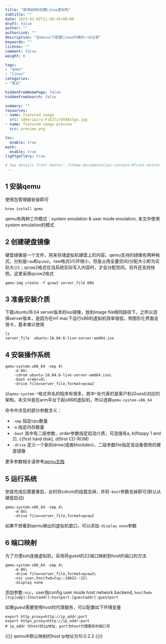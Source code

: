 ```yaml
---
title: "使用QEMU创建Linux虚拟机"
subtitle: ""
date: 2023-03-02T11:58:45+08:00
draft: false
author: ""
authorLink: ""
description: "在macos下搭建linux环境的一点记录"
keywords: ""
license: ""
comment: false
weight: 0

tags:
- "qemu"
- "linux"
categories:
- "笔记"

hiddenFromHomePage: false
hiddenFromSearch: false

summary: ""
resources:
- name: featured-image
  src: \@heripiro-FiE2lirUYAAStgo.jpg
- name: featured-image-preview
  src: preview.png

toc:
  enable: true
math:
  enable: true
lightgallery: true

# See details front matter: /theme-documentation-content/#front-matter
---
```


<!--more-->

## 1 安装qemu
使用包管理器安装即可
```
brew install qemu
```
qemu有两种工作模式：system emulation & user mode emulation, 本文中使用system emulation的模式

## 2 创建硬盘镜像 
硬盘镜像是一个文件，用来存储虚拟机硬盘上的内容。qemu支持的镜像有两种格式，分别是`raw`和`qcow2`。raw格式I/O开销小，但是占用全量空间(分配大小即为实际大小)；qcow2格式仅当系统实际写入内容时，才会分配空间，另外还支持快照。这里采用qcow2格式
```
qemu-img create -f qcow2 server_file 60G
```

## 3 准备安装介质
下载ubuntu18.04 server版本的iso镜像，放到image file相同路径下。之所以选择server版本，是因为在m1 mac下运行x86的虚拟机效率很低，带图形化界面会很卡，基本难以使用
```
ls
server_file  ubuntu-18.04.6-live-server-amd64.iso
```

## 4 安装操作系统
```
qemu-system-x86_64 -smp 4\
    -m 8G\
    -cdrom ubuntu-18.04.6-live-server-amd64.iso\
    -boot order=d\
    -drive file=server_file,format=qcow2
```
以`qemu-system-*`格式命名的程序有很多，其中`*`处代表的是客户机(Guest)对应的架构。本文中是在arm平台下起x86的虚拟机，所以选择`qemu-system-x86_64`

命令中涉及的部分参数含义：
- `-smp` 指定cpu数量
- `-m` 指定内存数量
- `-boot` 其中有二级参数，order参数指定启动介质，可选值有a, b(floppy 1 and 2), c(first hard disk), d(first CD-ROM)
- `-drive` 定义一个新的drive(或者blockdev)，二级参数file指定该设备使用的硬盘镜像

更多参数相关请参考[qemu文档](https://www.qemu.org/docs/master/system/invocation.html)

## 5 运行系统
安装完成后需要重启，此时将cdrom的挂载去掉，并将`-boot`参数去掉即可(默认从硬盘启动)
```
qemu-system-x86_64 -smp 4\
    -m 8G\
    -drive file=server_file,format=qcow2
```
如果不想看到qemu弹出的虚拟机窗口，可以添加`-display none`参数

## 6 端口映射
为了方便ssh连接虚拟机，采用将guest的22端口映射到host的端口的方法
```
qemu-system-x86_64 -smp 4\
    -m 8G\
    -drive file=server_file,format=qcow2\
    -nic user,hostfwd=tcp::10022-:22\
    -display none
```
添加参数`-nic`，user指config user mode host network backend, `hostfwd=[tcp|udp]:[hostaddr]:hostport-[guestaddr]:guestport`

如果guest需要使用host的代理服务，可以配置如下环境变量
```
export http_proxy=http://ip_addr:port
export https_proxy=http://ip_addr:port
# ip_addr 为host的ip地址，port为host代理服务的端口号
```
{{<admonition tip>}}
qemu中默认映射的host ip地址为10.0.2.2
{{</admonition>}}